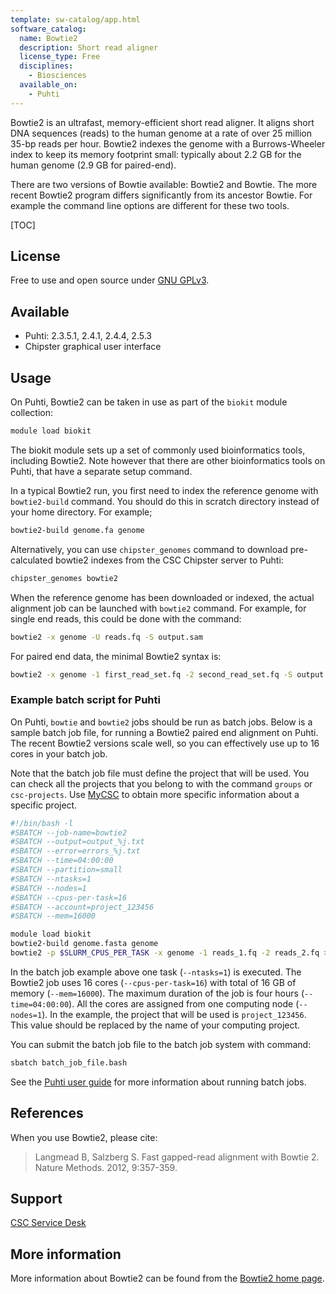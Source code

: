 ```yaml
---
template: sw-catalog/app.html
software_catalog:
  name: Bowtie2
  description: Short read aligner
  license_type: Free
  disciplines:
    - Biosciences
  available_on:
    - Puhti
---
```


Bowtie2 is an ultrafast, memory-efficient short read aligner. It aligns short DNA sequences (reads) 
to the human genome at a rate of over 25 million 35-bp reads per hour. Bowtie2 indexes the genome 
with a Burrows-Wheeler index to keep its memory footprint small: typically about 2.2 GB for the 
human genome (2.9 GB for paired-end).

There are two versions of Bowtie available: Bowtie2 and Bowtie. The more recent Bowtie2 program differs 
significantly from its ancestor Bowtie. For example the command line options are different for these two tools.

[TOC]

## License

Free to use and open source under [GNU GPLv3](https://www.gnu.org/licenses/gpl-3.0.html).

## Available

-   Puhti: 2.3.5.1, 2.4.1, 2.4.4, 2.5.3
-   Chipster graphical user interface

## Usage

On Puhti, Bowtie2 can be taken in use as part of the `biokit` module collection:

```bash
module load biokit
```

The biokit module sets up a set of commonly used bioinformatics tools, including Bowtie2. Note however that there are other bioinformatics tools on Puhti,
that have a separate setup command.

In a typical Bowtie2 run, you first need to index the reference genome with `bowtie2-build` command. You should do this in scratch directory instead of your 
home directory. For example;

```bash
bowtie2-build genome.fa genome
```

Alternatively, you can use `chipster_genomes` command to download pre-calculated bowtie2 indexes from the CSC Chipster server to Puhti:

```bash
chipster_genomes bowtie2
``` 

When the reference genome has been downloaded or indexed, the actual alignment job can be launched with `bowtie2` command. For example, for single end reads, this could be done with the command:

```bash
bowtie2 -x genome -U reads.fq -S output.sam
```

For paired end data, the minimal Bowtie2 syntax is:

```bash
bowtie2 -x genome -1 first_read_set.fq -2 second_read_set.fq -S output.sam
``` 

### Example batch script for Puhti

On Puhti, `bowtie` and `bowtie2` jobs should be run as batch jobs. Below is a sample batch job file, 
for running a Bowtie2 paired end alignment on Puhti. The recent Bowtie2 versions scale well, so you can effectively use up 
to 16 cores in your batch job.

Note that the batch job file must define the project that will be used.
You can check all the projects that you belong to with the command `groups` or
`csc-projects`. Use [MyCSC](https://my.csc.fi) to obtain more specific information about a
specific project.

```bash
#!/bin/bash -l
#SBATCH --job-name=bowtie2
#SBATCH --output=output_%j.txt
#SBATCH --error=errors_%j.txt
#SBATCH --time=04:00:00
#SBATCH --partition=small
#SBATCH --ntasks=1
#SBATCH --nodes=1  
#SBATCH --cpus-per-task=16
#SBATCH --account=project_123456
#SBATCH --mem=16000

module load biokit
bowtie2-build genome.fasta genome
bowtie2 -p $SLURM_CPUS_PER_TASK -x genome -1 reads_1.fq -2 reads_2.fq > output.sam
```

In the batch job example above one task (`--ntasks=1`) is executed. The Bowtie2 job uses 16 cores (`--cpus-per-task=16`) with total of 16 GB of memory (`--mem=16000`). 
The maximum duration of the job is four hours (`--time=04:00:00`).
All the cores are assigned from one computing node (`--nodes=1`).
In the example, the project that will be used is `project_123456`. This value should be replaced by the name of your computing project.

You can submit the batch job file to the batch job system with command:

```bash
sbatch batch_job_file.bash
```

See the [Puhti user guide](../computing/running/getting-started.md) for more information about running batch jobs.

## References

When you use Bowtie2, please cite:

> Langmead B, Salzberg S. Fast gapped-read alignment with Bowtie 2. Nature Methods. 2012, 9:357-359.

## Support

[CSC Service Desk](../support/contact.md)

## More information

More information about Bowtie2 can be found from the [Bowtie2 home page](https://github.com/BenLangmead/bowtie2/blob/master/README.md).
